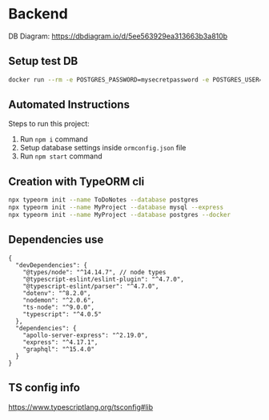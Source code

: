 # Backend

DB Diagram: https://dbdiagram.io/d/5ee563929ea313663b3a810b

## Setup test DB

```bash
docker run --rm -e POSTGRES_PASSWORD=mysecretpassword -e POSTGRES_USER=pedrito -e POSTGRES_DB=todo_notes -v todo_notes:/var/lib/postgresql/data -p 5432:5432 postgres
```

## Automated Instructions

Steps to run this project:

1. Run `npm i` command
2. Setup database settings inside `ormconfig.json` file
3. Run `npm start` command

## Creation with TypeORM cli

```bash
npx typeorm init --name ToDoNotes --database postgres
npx typeorm init --name MyProject --database mysql --express
npx typeorm init --name MyProject --database postgres --docker
```
## Dependencies use

```jsonc
{
  "devDependencies": {
    "@types/node": "^14.14.7", // node types 
    "@typescript-eslint/eslint-plugin": "^4.7.0",
    "@typescript-eslint/parser": "^4.7.0",
    "dotenv": "^8.2.0",
    "nodemon": "^2.0.6",
    "ts-node": "^9.0.0",
    "typescript": "^4.0.5"
  },
  "dependencies": {
    "apollo-server-express": "^2.19.0",
    "express": "^4.17.1",
    "graphql": "^15.4.0"
  }
}
```

## TS config info

https://www.typescriptlang.org/tsconfig#lib
